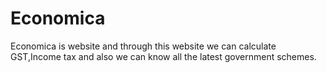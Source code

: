 # Economica
Economica is website and through this website we can calculate GST,Income tax and also we can know all the latest government schemes. 
